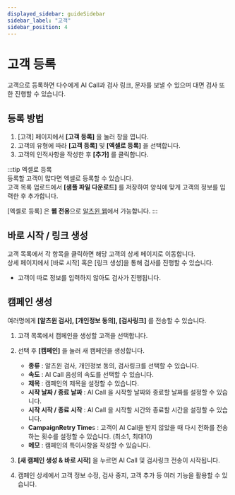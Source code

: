 ```yaml
---
displayed_sidebar: guideSidebar
sidebar_label: "고객"
sidebar_position: 4
---
```


# 고객 등록

고객으로 등록하면 다수에게 AI Call과 검사 링크, 문자를 보낼 수 있으며 대면 검사 또한 진행할 수 있습니다.

## 등록 방법

1. [고객] 페이지에서 **[고객 등록]** 을 눌러 창을 엽니다. 
2. 고객의 유형에 따라 **[고객 등록]** 및 **[엑셀로 등록]** 을 선택합니다.
3. 고객의 인적사항을 작성한 후 **[추가]** 를 클릭합니다.  

:::tip 엑셀로 등록  
등록할 고객이 많다면 엑셀로 등록할 수 있습니다.  
고객 목록 업로드에서 **[샘플 파일 다운로드]** 를 저장하여 양식에 맞게 고객의 정보를 입력한 후 추가합니다.

[엑셀로 등록] 은 **웹 전용**으로 [알츠윈 웹](https://www.alzwin.com/)에서 가능합니다. 
:::


## 바로 시작 / 링크 생성

고객 목록에서 각 항목을 클릭하면 해당 고객의 상세 페이지로 이동합니다.  
상세 페이지에서 [바로 시작] 혹은 [링크 생성]을 통해 검사를 진행할 수 있습니다.

- 고객이 따로 정보를 입력하지 않아도 검사가 진행됩니다.


## 캠페인 생성  

여러명에게 **[알츠윈 검사], [개인정보 동의], [검사링크]** 를 전송할 수 있습니다.  
1. 고객 목록에서 캠페인을 생성할 고객을 선택합니다.
   
2. 선택 후 **[캠페인]** 을 눌러 새 캠페인을 생성합니다.
   
     - **종류** : 알츠윈 검사, 개인정보 동의, 검사링크를 선택할 수 있습니다.
     - **속도** : AI Call 음성의 속도를 선택할 수 있습니다.
     - **제목** : 캠페인의 제목을 설정할 수 있습니다.
     - **시작 날짜 / 종료 날짜** : AI Call 을 시작할 날짜와 종료할 날짜를 설정할 수 있습니다.
     - **시작 시작 / 종료 시작** : AI Call 을 시작할 시간와 종료할 시간을 설정할 수 있습니다.
     - **CampaignRetry Time**s : 고객이 AI Call을 받지 않았을 때 다시 전화를 전송하는 횟수를 설정할 수 있습니다.  (최소1, 최대10)
     - **메모** : 캠페인의 특이사항을 작성할 수 있습니다.
       
3. **[새 캠페인 생성 & 바로 시작]** 을 누르면 AI Call 및 검사링크 전송이 시작됩니다.

4. 캠페인 상세에서 고객 정보 수정, 검사 중지, 고객 추가 등 여러 기능을 활용할 수 있습니다.    
